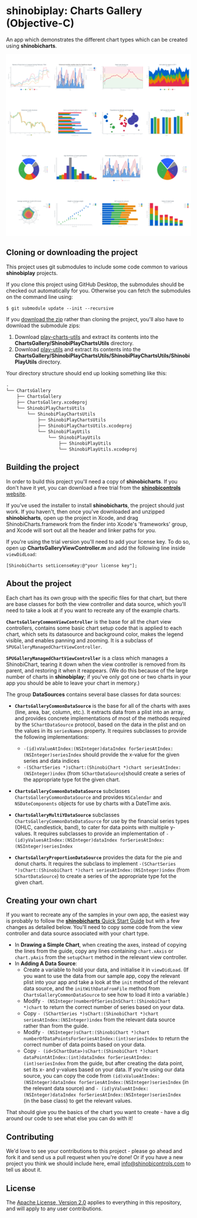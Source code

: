 shinobiplay: Charts Gallery (Objective-C)
=====================

An app which demonstrates the different chart types which can be created using **shinobicharts**.

![Screenshot](screenshot.png?raw=true)

Cloning or downloading the project
------------------
This project uses git submodules to include some code common to various **shinobiplay** projects.

If you clone this project using GitHub Desktop, the submodules should be checked out automatically for you. Otherwise you can fetch the submodules on the command line using:

    $ git submodule update --init --recursive
    
If you [download the zip](../../archive/master.zip) rather than cloning the project, you'll also have to download the submodule zips:

1. Download [play-charts-utils](https://github.com/ShinobiControls/play-charts-utils/archive/master.zip) and extract its contents into the **ChartsGallery/ShinobiPlayChartsUtils** directory.
2. Download [play-utils](https://github.com/ShinobiControls/play-utils/archive/master.zip) and extract its contents into the **ChartsGallery/ShinobiPlayChartsUtils/ShinobiPlayChartsUtils/ShinobiPlayUtils** directory.

Your directory structure should end up looking something like this:

    .
    └── ChartsGallery
        ├── ChartsGallery
        ├── ChartsGallery.xcodeproj
        └── ShinobiPlayChartsUtils
            └── ShinobiPlayChartsUtils
                ├── ShinobiPlayChartsUtils
                ├── ShinobiPlayChartsUtils.xcodeproj
                └── ShinobiPlayUtils
                    └── ShinobiPlayUtils
                        ├── ShinobiPlayUtils
                        └── ShinobiPlayUtils.xcodeproj

Building the project
------------------

In order to build this project you'll need a copy of **shinobicharts**. If you don't have it yet, you can download a free trial from the [**shinobicontrols** website](https://www.shinobicontrols.com).

If you've used the installer to install **shinobicharts**, the project should just work. If you haven't, then once you've downloaded and unzipped **shinobicharts**, open up the project in Xcode, and drag ShinobiCharts.framework from the finder into Xcode's 'frameworks' group, and Xcode will sort out all the header and linker paths for you.

If you're using the trial version you'll need to add your license key. To do so, open up **ChartsGalleryViewController.m** and add the following line inside `viewDidLoad`:

    [ShinobiCharts setLicenseKey:@"your license key"];

About the project
-----------------
Each chart has its own group with the specific files for that chart, but there are base classes for both the view controller and data source, which you'll need to take a look at if you want to recreate any of the example charts.

**`ChartsGalleryCommonViewController`** is the base for all the chart view controllers, contains some basic chart setup code that is applied to each chart, which sets its datasource and background color, makes the legend visible, and enables panning and zooming. It is a subclass of `SPUGalleryManagedChartViewController`.

**`SPUGalleryManagedChartViewController`** is a class which manages a ShinobiChart, tearing it down when the view controller is removed from its parent, and restoring it when it reappears. (We do this because of the large number of charts in **shinobiplay**; if you've only got one or two charts in your app you should be able to leave your chart in memory.)
 
The group **DataSources** contains several base classes for data sources:

 * **`ChartsGalleryCommonDataSource`** is the base for all of the charts with axes (line, area, bar, column, etc.). It extracts data from a plist into an array, and provides concrete implementations of most of the methods required by the `SChartDataSource` protocol, based on the data in the plist and on the values in its `seriesNames` property. It requires subclasses to provide the following implementations:

    * `-(id)xValueAtIndex:(NSInteger)dataIndex forSeriesAtIndex:(NSInteger)seriesIndex` should provide the x-value for the given series and data indices
    * `-(SChartSeries *)sChart:(ShinobiChart *)chart seriesAtIndex:(NSInteger)index` (from `SChartDataSource`)should create a series of the appropriate type fot the given chart.
    
 * **`ChartsGalleryCommonDateDataSource`** subclasses `ChartsGalleryCommonDataSource` and provides  `NSCalendar` and `NSDateComponents` objects for use by charts with a DateTime axis.
 * **`ChartsGalleryMultiYDataSource`** subclasses `ChartsGalleryCommonDateDataSource` for use by the financial series types (OHLC, candlestick, band), to cater for data points with multiple y-values. It requires subclasses to provide an implementation of `-(id)yValuesAtIndex:(NSInteger)dataIndex forSeriesAtIndex:(NSInteger)seriesIndex`
 * **`ChartsGalleryProportionDataSource`** provides the data for the pie and donut charts. It requires the subclass to implement `-(SChartSeries *)sChart:(ShinobiChart *)chart seriesAtIndex:(NSInteger)index` (from `SChartDataSource`) to create a series of the appropriate type fot the given chart.

Creating your own chart
-----------------------
If you want to recreate any of the samples in your own app, the easiest way is probably to follow the [**shinobicharts** Quick Start Guide](http://www.shinobicontrols.com/ios/shinobicharts/quickstartguide/introduction) but with a few changes as detailed below. You'll need to copy some code from the view controller and data source associated with your chart type.

* In **Drawing a Simple Chart**, when creating the axes, instead of copying the lines from the guide, copy any lines containing `chart.xAxis` or `chart.yAxis` from the `setupChart` method in the relevant view controller.
* In **Adding A Data Source**:
	* Create a variable to hold your data, and initialise it in `viewDidLoad`. (If you want to use the data from our sample app, copy the relevant plist into your app and take a look at the `init` method of the relevant data source, and the `initWithDataFromFile` method from `ChartsGalleryCommonDataSource` to see how to load it into a variable.)
	* Modify `- (NSInteger)numberOfSeriesInSChart:(ShinobiChart *)chart` to return the correct number of series based on your data.
	* Copy `- (SChartSeries *)sChart:(ShinobiChart *)chart seriesAtIndex:(NSInteger)index` from the relevant data source rather than from the guide.
	* Modify `- (NSInteger)sChart:(ShinobiChart *)chart numberOfDataPointsForSeriesAtIndex:(int)seriesIndex` to return the correct number of data points based on your data.
	* Copy `- (id<SChartData>)sChart:(ShinobiChart *)chart dataPointAtIndex:(int)dataIndex forSeriesAtIndex:(int)seriesIndex` from the guide, but after creating the data point, set its x- and y-values based on your data. If you're using our data source, you can copy the code from `(id)xValueAtIndex:(NSInteger)dataIndex forSeriesAtIndex:(NSInteger)seriesIndex` (in the relevant data source) and `- (id)yValueAtIndex:(NSInteger)dataIndex forSeriesAtIndex:(NSInteger)seriesIndex ` (in the base class) to get the relevant values.
	
That should give you the basics of the chart you want to create - have a dig around our code to see what else you can do with it!

Contributing
------------

We'd love to see your contributions to this project - please go ahead and fork it and send us a pull request when you're done! Or if you have a new project you think we should include here, email info@shinobicontrols.com to tell us about it.

License
-------

The [Apache License, Version 2.0](LICENSE) applies to everything in this repository, and will apply to any user contributions.